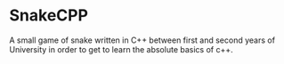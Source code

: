 # SnakeCPP
A small game of snake written in C++ between first and second years of University in order to get to learn the absolute basics of c++.
